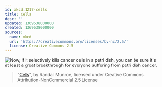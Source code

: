 ```yaml
---
id: xkcd.1217-cells
title: Cells
desc: ''
updated: 1369638000000
created: 1369638000000
sources:
  name: xkcd
  url: 'https://creativecommons.org/licenses/by-nc/2.5/'
  license: Creative Commons 2.5
---
```

![Now, if it selectively kills cancer cells in a petri dish, you can be sure it's at least a great breakthrough for everyone suffering from petri dish cancer.](https://imgs.xkcd.com/comics/cells.png)
> "[Cells](https://xkcd.com/1217/)", by Randall Munroe, licensed under Creative Commons Attribution-NonCommercial 2.5 License
